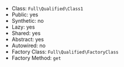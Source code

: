- Class: `Full\Qualified\Class1`
- Public: yes
- Synthetic: no
- Lazy: yes
- Shared: yes
- Abstract: yes
- Autowired: no
- Factory Class: `Full\Qualified\FactoryClass`
- Factory Method: `get`

